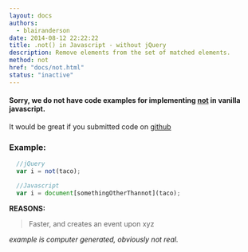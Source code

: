 ```yaml
---
layout: docs
authors:
  - blairanderson
date: 2014-08-12 22:22:22
title: .not() in Javascript - without jQuery
description: Remove elements from the set of matched elements.
method: not
href: "docs/not.html"
status: "inactive"
---
```


#### Sorry, we do not have code examples for implementing [not](http://api.jquery.com/not/) in vanilla javascript.

It would be great if you submitted code on [github](https://github.com/blairanderson/without-jquery/blob/master/docs/not.md)

### Example:

```javascript
  //jQuery
  var i = not(taco);

  //Javascript
  var i = document[somethingOtherThannot](taco);

```

**REASONS:**
> Faster, and creates an event upon xyz

*example is computer generated, obviously not real.*
